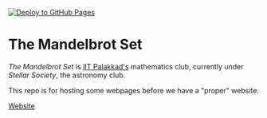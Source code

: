 [![Deploy to GitHub Pages](https://github.com/rajdeep-314/the-mandelbrot-set/actions/workflows/publish.yml/badge.svg?branch=main)](https://github.com/rajdeep-314/the-mandelbrot-set/actions/workflows/publish.yml)

# The Mandelbrot Set

_The Mandelbrot Set_ is [IIT Palakkad's](https://iitpkd.ac.in/) mathematics club, currently under _Stellar Society_, the astronomy club.

This repo is for hosting some webpages before we have a "proper" website.

[Website](https://rajdeep-314.github.io/the-mandelbrot-set/)

